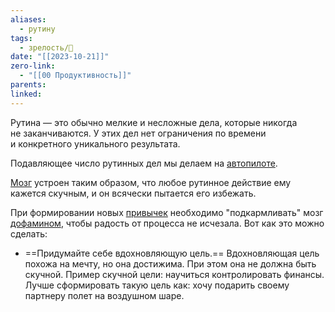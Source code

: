 ```yaml
---
aliases:
  - рутину
tags:
  - зрелость/🌱
date: "[[2023-10-21]]"
zero-link:
  - "[[00 Продуктивность]]"
parents: 
linked:
---
```

Рутина — это обычно мелкие и несложные дела, которые никогда не заканчиваются. У этих дел нет ограничения по времени и конкретного уникального результата.

Подавляющее число рутинных дел мы делаем на [автопилоте](Режим%20автопилота%20мозга.md).

[Мозг](Мозг.md) устроен таким образом, что любое рутинное действие ему кажется скучным, и он всячески пытается его избежать.

При формировании новых [привычек](Привычки.md) необходимо "подкармливать" мозг [дофамином](Дофамин.md), чтобы радость от процесса не исчезала. Вот как это можно сделать:
- ==Придумайте себе вдохновляющую цель.== Вдохновляющая цель похожа на мечту, но она достижима. При этом она не должна быть скучной. Пример скучной цели: научиться контролировать финансы. Лучше сформировать такую цель как: хочу подарить своему партнеру полет на воздушном шаре.